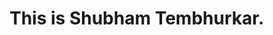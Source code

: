 <!doctype html>
<html>
  <head>
    <meta charset="utf-8">
    <title>Home</title>
  </head>
  <body>
    <h1>This is Shubham Tembhurkar.</h1>
  </body>
</html>
            
  




